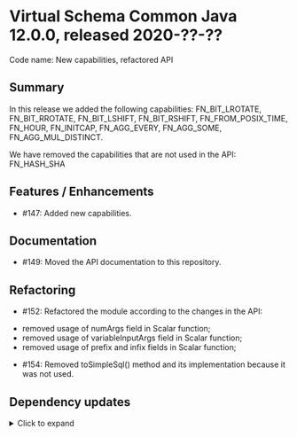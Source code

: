 # Virtual Schema Common Java 12.0.0, released 2020-??-??

Code name: New capabilities, refactored API

## Summary

In this release we added the following capabilities: 
FN_BIT_LROTATE, FN_BIT_RROTATE, FN_BIT_LSHIFT, FN_BIT_RSHIFT, FN_FROM_POSIX_TIME, FN_HOUR, FN_INITCAP, FN_AGG_EVERY, FN_AGG_SOME, FN_AGG_MUL_DISTINCT.  

We have removed the capabilities that are not used in the API: FN_HASH_SHA
                                                     
## Features / Enhancements

* #147: Added new capabilities.

## Documentation

* #149: Moved the API documentation to this repository.

## Refactoring

* #152: Refactored the module according to the changes in the API: 
 - removed usage of numArgs field in Scalar function;
 - removed usage of variableInputArgs field in Scalar function;
 - removed usage of prefix and infix fields in Scalar function;
* #154: Removed toSimpleSql() method and its implementation because it was not used.

## Dependency updates

<details>
  <summary>Click to expand</summary>

* Updated org.junit.jupiter:junit-jupiter:jar:5.6.2 to version 5.7.0
* Updated org.mockito:mockito-junit-jupiter:jar:3.4.4 to version 3.5.13
* Updated nl.jqno.equalsverifier:equalsverifier:jar:3.4.1 to version 3.4.3

</details>